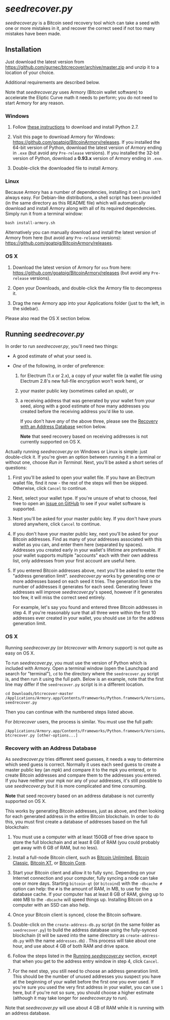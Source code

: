 # *seedrecover.py* #

*seedrecover.py* is a Bitcoin seed recovery tool which can take a seed with one or more mistakes in it, and recover the correct seed if not too many mistakes have been made.


## Installation ##

Just download the latest version from <https://github.com/gurnec/btcrecover/archive/master.zip> and unzip it to a location of your choice.

Additional requirements are described below.

Note that *seedrecover.py* uses Armory (Bitcoin wallet software) to accelerate the Eliptic Curve math it needs to perform; you do not need to start Armory for any reason.

### Windows ###

 1. Follow [these instructions](INSTALL.md#python-27) to download and install Python 2.7.

 2. Visit this page to download Armory for Windows: <https://github.com/goatpig/BitcoinArmory/releases>. If you installed the 64-bit version of Python, download the latest version of Armory ending in `.exe` (but avoid any `Pre-release` versions). If you installed the 32-bit version of Python, download a **0.93.x** version of Armory ending in `.exe`.

 3. Double-click the downloaded file to install Armory.

### Linux ###

Because Armory has a number of dependencies, installing it on Linux isn't always easy. For Debian-like distributions, a shell script has been provided (in the same directory as this README file) which will automatically download and install Armory along with all of its required dependencies. Simply run it from a terminal window:

    bash install-armory.sh

Alternatively you can manually download and install the latest version of Armory from here (but avoid any `Pre-release` versions): <https://github.com/goatpig/BitcoinArmory/releases>.

### OS X ###

 1. Download the latest version of Armory for `osx` from here: <https://github.com/goatpig/BitcoinArmory/releases> (but avoid any `Pre-release` versions).

 2. Open your Downloads, and double-click the Armory file to decompress it.

 3. Drag the new Armory app into your Applications folder (just to the left, in the sidebar).

Please also read the OS X section below.


## Running *seedrecover.py* ##

In order to run *seedrecover.py*, you'll need two things:

 * A good estimate of what your seed is.

 * *One* of the following, in order of preference:
     1. for Electrum (1.x or 2.x), a copy of your wallet file (a wallet file using Electrum 2.8's new full-file encryption won't work here), *or*
     2. your master public key (sometimes called an *xpub*), *or*
     3. a receiving address that was generated by your wallet from your seed, along with a good estimate of how many addresses you created before the receiving address you'd like to use.

        If you don't have *any* of the above three, please see the [Recovery with an Address Database](#recovery-with-an-address-database) section below. 

        **Note** that seed recovery based on receiving addresses is not currently supported on OS X.

Actually running *seedrecover.py* on Windows or Linux is simple: just double-click it. If you're given an option between running it in a terminal or without one, choose *Run in Terminal*. Next, you'll be asked a short series of questions:

 1. First you'll be asked to open your wallet file. If you have an Electrum wallet file, find it now - the rest of the steps will then be skipped. Otherwise, click `Cancel` to continue.

 2. Next, select your wallet type. If you're unsure of what to choose, feel free to open an [issue on GitHub](https://github.com/gurnec/btcrecover/issues/new) to see if your wallet software is supported. 

 3. Next you'll be asked for your master public key. If you don't have yours stored anywhere, click `Cancel` to continue.

 4. If you don't have your master public key, next you'll be asked for your Bitcoin addresses. Find as many of your addresses associated with this wallet as you can, and enter them here (separated by spaces). Addresses you created early in your wallet's lifetime are prefereable. If your wallet supports multiple "accounts" each with their own address list, only addresses from your first account are useful here.

 5. If you entered Bitcoin addresses above, next you'll be asked to enter the "address generation limit". *seedrecover.py* works by generating one or more addresses based on each seed it tries. The generation limit is the number of addresses it generates for each seed. Generating fewer addresses will improve *seedrecover.py*'s speed, however if it generates too few, it will miss the correct seed entirely.
 
    For example, let's say you found and entered three Bitcoin addresses in step 4. If you're reasonably sure that all three were within the first 10 addresses ever created in your wallet, you should use `10` for the address generation limit.

### OS X ###

Running *seedrecover.py* (or *btcrecover* with Armory support) is not quite as easy on OS X.

To run *seedrecover.py*, you must use the version of Python which is included with Armory. Open a terminal window (open the Launchpad and search for "terminal"), `cd` to the directory where the `seedrecover.py` script is, and then run it using the full path. Below is an example, note that the first line may differ if the `seedrecover.py` script is in a different location.

    cd Downloads/btcrecover-master
    /Applications/Armory.app/Contents/Frameworks/Python.framework/Versions/2.7/bin/python seedrecover.py

Then you can continue with the numbered steps listed above.

For *btcrecover* users, the process is similar. You must use the full path:

    /Applications/Armory.app/Contents/Frameworks/Python.framework/Versions/2.7/bin/python btcrecover.py [other-options...]

### Recovery with an Address Database ###

As *seedrecover.py* tries different seed guesses, it needs a way to determine which seed guess is correct. Normally it uses each seed guess to create a master public key (an *mpk*) and compare it to the mpk you entered, or to create Bitcoin addresses and compare them to the addresses you entered. If you have neither your mpk nor any of your addresses, it's still possible to use *seedrecover.py* but it is more complicated and time consuming.

**Note** that seed recovery based on an address database is not currently supported on OS X.

This works by generating Bitcoin addresses, just as above, and then looking for each generated address in the entire Bitcoin blockchain. In order to do this, you must first create a database of addresses based on the full blockchain:

 1. You must use a computer with at least 150GB of free drive space to store the full blockchain and at least 8 GB of RAM (you could probably get away with 6 GB of RAM, but no less).

 2. Install a full-node Bitcoin client, such as [Bitcoin Unlimited](https://www.bitcoinunlimited.info/), [Bitcoin Classic](https://bitcoinclassic.com/), [Bitcoin XT](https://bitcoinxt.software/), or [Bitcoin Core](https://bitcoincore.org/).

 3. Start your Bitcoin client and allow it to fully sync. Depending on your Internet connection and your computer, fully syncing a node can take one or more days. Starting `bitcoin-qt` (or `bitcoind`) with the `-dbcache #` option can help: the `#` is the amount of RAM, in MB, to use for the database cache. If your computer has at least 8 GB of RAM, giving up to `4000` MB to the `-dbcache` will speed things up. Installing Bitcoin on a computer with an SSD can also help.

 4. Once your Bitcoin client is synced, close the Bitcoin software.

 5. Double-click on the `create-address-db.py` script (in the same folder as `seedrecover.py`) to build the address database using the fully-synced blockchain (it will be saved into the same directory as `create-address-db.py` with the name `addresses.db`) . This process will take about one hour, and use about 4 GB of both RAM and drive space.

 6. Follow the steps listed in the [Running *seedrecover.py*](#running-seedrecoverpy) section, except that when you get to the address entry window in step 4, click `Cancel`.

 7. For the next step, you still need to choose an address generation limit. This should be the number of unused addresses you suspect you have at the beginning of your wallet before the first one you ever used. If you're sure you used the very first address in your wallet, you can use `1` here, but if you're not so sure, you should choose a higher estimate (although it may take longer for *seedrecover.py* to run).

Note that *seedrecover.py* will use about 4 GB of RAM while it is running with an address database.
